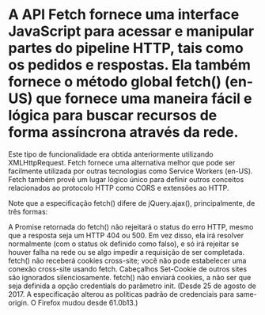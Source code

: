 # A API Fetch fornece uma interface JavaScript para acessar e manipular partes do pipeline HTTP, tais como os pedidos e respostas. Ela também fornece o método global fetch() (en-US) que fornece uma maneira fácil e lógica para buscar recursos de forma assíncrona através da rede.

Este tipo de funcionalidade era obtida anteriormente utilizando XMLHttpRequest. Fetch fornece uma alternativa melhor que pode ser facilmente utilizada por outras tecnologias como Service Workers (en-US). Fetch também provê um lugar lógico único para definir outros conceitos relacionados ao protocolo HTTP como CORS e extensões ao HTTP.

Note que a especificação fetch() difere de jQuery.ajax(), principalmente, de três formas:

A Promise retornada do fetch() não rejeitará o status do erro HTTP, mesmo que a resposta seja um HTTP 404 ou 500. Em vez disso, ela irá resolver normalmente (com o status ok definido como falso), e só irá rejeitar se houver falha na rede ou se algo impedir a requisição de ser completada.
fetch() não receberá cookies cross-site; você não pode estabelecer uma conexão cross-site usando fetch. Cabeçalhos Set-Cookie de outros sites são ignorados silenciosamente.
fetch() não enviará cookies, a não ser que seja definida a opção credentials do parâmetro init. (Desde 25 de agosto de 2017. A especificação alterou as políticas padrão de credenciais para  same-origin. O Firefox mudou desde 61.0b13.)